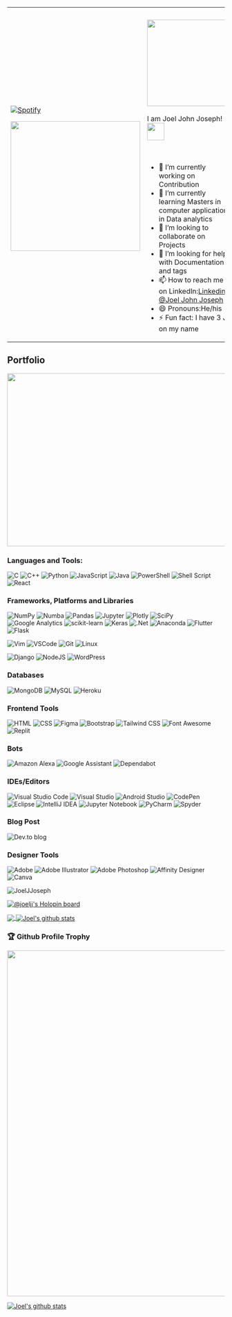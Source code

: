 <table width="100%"> 
  <tr>
  <td width="50%">
    
&nbsp; <br> [![Spotify](https://novatorem.vercel.app/api/spotify)](https://open.spotify.com/user/7aufi1bykug93o9rhj40qksg4)


  <p align="middle"> <img src="https://user-images.githubusercontent.com/72274851/152816504-1f9f0a08-82c8-41dd-86c6-e1338e337888.gif" width="300px"> </p>


  </td>
  <td width="50%">


### <p align="middle"> <img src="https://user-images.githubusercontent.com/72274851/152816504-1f9f0a08-82c8-41dd-86c6-e1338e337888.gif" width="200px"></h2> I am Joel John Joseph!<img src="https://user-images.githubusercontent.com/72274851/152804344-275f01b6-3d85-4a24-94a8-c449e516e52a.gif" width="40px"></h2></p>
<br/>


  - 🔭 I’m currently working on Contribution
  - 🌱 I’m currently learning Masters in computer application in Data analytics
  - 👯 I’m looking to collaborate on Projects
  - 🤔 I’m looking for help with Documentation and tags
  - 📫 How to reach me on LinkedIn:[Linkedin - @Joel John Joseph](https://www.linkedin.com/in/joel-john-joseph-2b77a41a4/)
  - 😄 Pronouns:He/his
  - ⚡ Fun fact: I have 3 J on my name
    
  </tr>   
  </table>
  
 ## Portfolio
 <a href="joeljjoseph.github.io/portfolio/">
  <img src="https://github.com/JoelJJoseph/JoelJJoseph/blob/main/api/portfolio_JJJ_new.gif?raw=true" width="800px" height="400px">
</a>
  
 ### Languages and Tools:
![C](https://img.shields.io/badge/C%20-%23E34F26.svg?&style=for-the-badge&logo=C&logoColor=white)
![C++](https://img.shields.io/badge/c++%20-%2300599C.svg?&style=for-the-badge&logo=c%2B%2B&ogoColor=white)
![Python](https://img.shields.io/badge/python%20-%23E34F26.svg?&style=for-the-badge&logo=python&ogoColor=white)
![JavaScript](https://img.shields.io/badge/javascript-%23323330.svg?style=for-the-badge&logo=javascript&logoColor=%23F7DF1E)
![Java](https://img.shields.io/badge/java-%23ED8B00.svg?style=for-the-badge&logo=java&logoColor=white)
![PowerShell](https://img.shields.io/badge/PowerShell-5391FE?style=for-the-badge&logo=PowerShell&logoColor=white)
![Shell Script](https://img.shields.io/badge/shell_script-%23121011.svg?style=for-the-badge&logo=gnu-bash&logoColor=white)
![React](https://img.shields.io/badge/react-%2320232a.svg?style=for-the-badge&logo=react&logoColor=%2361DAFB)

 ### Frameworks, Platforms and Libraries
![NumPy](https://img.shields.io/badge/numpy-%23013243.svg?style=for-the-badge&logo=numpy&logoColor=white)
![Numba](https://img.shields.io/badge/Numba-00A3E0?style=for-the-badge&logo=Numba&logoColor=white)
![Pandas](https://img.shields.io/badge/pandas-%23150458.svg?style=for-the-badge&logo=pandas&logoColor=white)
![Jupyter](https://img.shields.io/badge/Jupyter-F37626.svg?&style=for-the-badge&logo=Jupyter&logoColor=white)
![Plotly](https://img.shields.io/badge/Plotly-239120?style=for-the-badge&logo=plotly&logoColor=white)
![SciPy](https://img.shields.io/badge/SciPy-%230C55A5.svg?style=for-the-badge&logo=scipy&logoColor=%white)
![Google Analytics](https://img.shields.io/badge/Google%20Analytics-E37400?style=for-the-badge&logo=google%20analytics&logoColor=white)
![scikit-learn](https://img.shields.io/badge/scikit--learn-%23F7931E.svg?style=for-the-badge&logo=scikit-learn&logoColor=white)
![Keras](https://img.shields.io/badge/Keras-D00000?style=for-the-badge&logo=Keras&logoColor=white)
![.Net](https://img.shields.io/badge/.NET-5C2D91?style=for-the-badge&logo=.net&logoColor=white)
![Anaconda](https://img.shields.io/badge/Anaconda-%2344A833.svg?style=for-the-badge&logo=anaconda&logoColor=white)
![Flutter](https://img.shields.io/badge/Flutter-%2302569B.svg?style=for-the-badge&logo=Flutter&logoColor=white)
![Flask](https://img.shields.io/badge/flask-%23000.svg?style=for-the-badge&logo=flask&logoColor=white)

![Vim](https://img.shields.io/badge/-VIM-2B9348?style=for-the-badge&logo=vim)
![VSCode](https://img.shields.io/badge/-vscode-00a8e8?style=for-the-badge&logo=visual-studio-code)
![Git](https://img.shields.io/badge/git%20-%23F05033.svg?&style=for-the-badge&logo=git&logoColor=white)
![Linux](https://img.shields.io/badge/-linux-772953?style=for-the-badge&logo=linux)

![Django](https://img.shields.io/badge/django-%23092E20.svg?style=for-the-badge&logo=django&logoColor=white)
![NodeJS](https://img.shields.io/badge/node.js-6DA55F?style=for-the-badge&logo=node.js&logoColor=white)
![WordPress](https://img.shields.io/badge/WordPress-%23117AC9.svg?style=for-the-badge&logo=WordPress&logoColor=white)

 ### Databases
![MongoDB](https://img.shields.io/badge/MongoDB-%234ea94b.svg?style=for-the-badge&logo=mongodb&logoColor=white)<!-- ![ElasticSearch](https://img.shields.io/badge/-ElasticSearch-005571?style=for-the-badge&logo=elasticsearch) --><!-- ![ApacheCassandra](https://img.shields.io/badge/cassandra-%231287B1.svg?style=for-the-badge&logo=apache-cassandra&logoColor=white) -->
![MySQL](https://img.shields.io/badge/MySQL-00000F?style=for-the-badge&logo=mysql&logoColor=white)
![Heroku](https://img.shields.io/badge/Heroku-430098?style=for-the-badge&logo=heroku&logoColor=white)

 ### Frontend Tools
![HTML](https://img.shields.io/badge/html%20-%23E34F26.svg?&style=for-the-badge&logo=html5&logoColor=white)
![CSS](https://img.shields.io/badge/css%20-%231572B6.svg?&style=for-the-badge&logo=css3&logoColor=white)
![Figma](https://img.shields.io/badge/Figma-F24E1E?style=for-the-badge&logo=figma&logoColor=white)
![Bootstrap](https://img.shields.io/badge/bootstrap-%23563D7C.svg?style=for-the-badge&logo=bootstrap&logoColor=white)
![Tailwind CSS](https://img.shields.io/badge/Tailwind_CSS-38B2AC?style=for-the-badge&logo=tailwind-css&logoColor=white)
![Font Awesome](https://img.shields.io/badge/Font_Awesome-339AF0?style=for-the-badge&logo=fontawesome&logoColor=white)
![Replit](https://img.shields.io/badge/replit-667881?style=for-the-badge&logo=replit&logoColor=white)

 ### Bots
![Amazon Alexa](https://img.shields.io/badge/amazon%20alexa-52b5f7?style=for-the-badge&logo=amazon%20alexa&logoColor=white)
![Google Assistant](https://img.shields.io/badge/google%20assistant-4285F4?style=for-the-badge&logo=google%20assistant&logoColor=white)
![Dependabot](https://img.shields.io/badge/dependabot-025E8C?style=for-the-badge&logo=dependabot&logoColor=white)

 ### IDEs/Editors
![Visual Studio Code](https://img.shields.io/badge/Visual%20Studio%20Code-0078d7.svg?style=for-the-badge&logo=visual-studio-code&logoColor=white)
![Visual Studio](https://img.shields.io/badge/Visual%20Studio-5C2D91.svg?style=for-the-badge&logo=visual-studio&logoColor=white)
![Android Studio](https://img.shields.io/badge/Android%20Studio-3DDC84.svg?style=for-the-badge&logo=android-studio&logoColor=white)
![CodePen](https://img.shields.io/badge/CodePen-white?style=for-the-badge&logo=codepen&logoColor=black)
![Eclipse](https://img.shields.io/badge/Eclipse-FE7A16.svg?style=for-the-badge&logo=Eclipse&logoColor=white)
![IntelliJ IDEA](https://img.shields.io/badge/IntelliJIDEA-000000.svg?style=for-the-badge&logo=intellij-idea&logoColor=white)
![Jupyter Notebook](https://img.shields.io/badge/jupyter-%23FA0F00.svg?style=for-the-badge&logo=jupyter&logoColor=white)
![PyCharm](https://img.shields.io/badge/pycharm-143?style=for-the-badge&logo=pycharm&logoColor=black&color=black&labelColor=green)
![Spyder](https://img.shields.io/badge/Spyder-838485?style=for-the-badge&logo=spyder%20ide&logoColor=maroon)

 ### Blog Post
![Dev.to blog](https://img.shields.io/badge/dev.to-0A0A0A?style=for-the-badge&logo=dev.to&logoColor=white)

 ### Designer Tools
![Adobe](https://img.shields.io/badge/adobe-%23FF0000.svg?style=for-the-badge&logo=adobe&logoColor=white)
![Adobe Illustrator](https://img.shields.io/badge/adobeillustrator-%23FF9A00.svg?style=for-the-badge&logo=adobeillustrator&logoColor=white)
![Adobe Photoshop](https://img.shields.io/badge/adobephotoshop-%2331A8FF.svg?style=for-the-badge&logo=adobephotoshop&logoColor=white)
![Affinity Designer](https://img.shields.io/badge/affinitydesginer-%231B72BE.svg?style=for-the-badge&logo=affinity-designer&logoColor=white)
![Canva](https://img.shields.io/badge/Canva-%2300C4CC.svg?style=for-the-badge&logo=Canva&logoColor=white)

    

  
 <p align="left"> <img src="https://komarev.com/ghpvc/?username=JoelJJoseph&label=Views&color=yellow&style=plastic" alt="JoelJJoseph" /> </p>


[![@joeljj's Holopin board](https://holopin.me/joeljj)](https://holopin.io/@joeljj)


  <a href="https://github.com/JoelJJoseph">
  <img align="center" src="https://github-readme-stats.vercel.app/api/top-langs/?username=JoelJJoseph&theme=radical" />
  </a>
    <a href="https://github.com/JoelJJoseph">
     <img align="center" src="https://github-readme-stats.vercel.app/api?username=JoelJJoseph&show_icons=true&theme=blue-green" alt="Joel's github stats"/>
    </a>
    <h3>🏆 Github Profile Trophy</h3>
<p align="center">
<a href="https://github.com/JoelJJoseph">
  <img width=800 src="https://github-profile-trophy.vercel.app/?username=JoelJJoseph&column=8&theme=gruvbox&no-frame=true"/>
</a>
  </p>
<a href="https://github.com/JoelJJoseph">
     <img align="center" src="https://github-readme-activity-graph.vercel.app/graph?username=JoelJJoseph&bg_color=ffd1e5&color=9e4c98&line=9e4c98&point=403d3d&area=true&hide_border=true" alt="Joel's github stats"/>
    </a>


